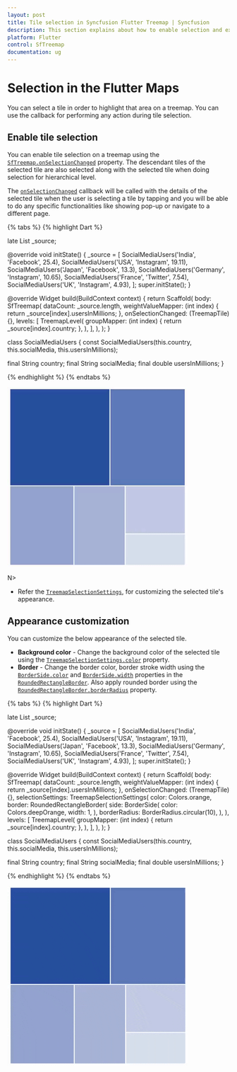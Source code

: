 ```yaml
---
layout: post
title: Tile selection in Syncfusion Flutter Treemap | Syncfusion
description: This section explains about how to enable selection and explains how to perform any action during selection.
platform: Flutter
control: SfTreemap
documentation: ug
---
```


# Selection in the Flutter Maps

You can select a tile in order to highlight that area on a treemap. You can use the callback for performing any action during tile selection.

## Enable tile selection

You can enable tile selection on a treemap using the [`SfTreemap.onSelectionChanged`](https://pub.dev/documentation/syncfusion_flutter_treemap/latest/treemap/SfTreemap/onSelectionChanged.html) property. The descendant tiles of the selected tile are also selected along with the selected tile when doing selection for hierarchical level.

The [`onSelectionChanged`](https://pub.dev/documentation/syncfusion_flutter_treemap/latest/treemap/SfTreemap/onSelectionChanged.html) callback will be called with the details of the selected tile when the user is selecting a tile by tapping and you will be able to do any specific functionalities like showing pop-up or navigate to a different page.

{% tabs %}
{% highlight Dart %}

late List<SocialMediaUsers> _source;

@override
void initState() {
  _source = <SocialMediaUsers>[
      SocialMediaUsers('India', 'Facebook', 25.4),
      SocialMediaUsers('USA', 'Instagram', 19.11),
      SocialMediaUsers('Japan', 'Facebook', 13.3),
      SocialMediaUsers('Germany', 'Instagram', 10.65),
      SocialMediaUsers('France', 'Twitter', 7.54),
      SocialMediaUsers('UK', 'Instagram', 4.93),
   ];
   super.initState();
}

@override
Widget build(BuildContext context) {
  return Scaffold(
     body: SfTreemap(
        dataCount: _source.length,
        weightValueMapper: (int index) {
          return _source[index].usersInMillions;
        },
        onSelectionChanged: (TreemapTile) {},
        levels: [
          TreemapLevel(
            groupMapper: (int index) {
              return _source[index].country;
            },
          ),
        ],
      ),
   );
}

class SocialMediaUsers {
  const SocialMediaUsers(this.country, this.socialMedia, this.usersInMillions);

  final String country;
  final String socialMedia;
  final double usersInMillions;
}

{% endhighlight %}
{% endtabs %}

![Enable tile selection](images/selection/enable-tile-selection.gif)

N>
* Refer the [`TreemapSelectionSettings`](https://pub.dev/documentation/syncfusion_flutter_treemap/latest/treemap/TreemapSelectionSettings-class.html), for customizing the selected tile's appearance.

## Appearance customization

You can customize the below appearance of the selected tile.

* **Background color** - Change the background color of the selected tile using the [`TreemapSelectionSettings.color`](https://pub.dev/documentation/syncfusion_flutter_treemap/latest/treemap/TreemapSelectionSettings/color.html) property.
* **Border** - Change the border color, border stroke width using the [`BorderSide.color`](https://api.flutter.dev/flutter/painting/BorderSide/color.html) and [`BorderSide.width`](https://api.flutter.dev/flutter/painting/BorderSide/width.html) properties in the [`RoundedRectangleBorder`](https://api.flutter.dev/flutter/painting/RoundedRectangleBorder-class.html). Also apply rounded border using the [`RoundedRectangleBorder.borderRadius`](https://api.flutter.dev/flutter/painting/RoundedRectangleBorder/borderRadius.html) property.

{% tabs %}
{% highlight Dart %}

late List<SocialMediaUsers> _source;

@override
void initState() {
   _source = <SocialMediaUsers>[
      SocialMediaUsers('India', 'Facebook', 25.4),
      SocialMediaUsers('USA', 'Instagram', 19.11),
      SocialMediaUsers('Japan', 'Facebook', 13.3),
      SocialMediaUsers('Germany', 'Instagram', 10.65),
      SocialMediaUsers('France', 'Twitter', 7.54),
      SocialMediaUsers('UK', 'Instagram', 4.93),
   ];
   super.initState();
}

@override
Widget build(BuildContext context) {
  return Scaffold(
     body: SfTreemap(
        dataCount: _source.length,
        weightValueMapper: (int index) {
          return _source[index].usersInMillions;
        },
        onSelectionChanged: (TreemapTile) {},
        selectionSettings: TreemapSelectionSettings(
          color: Colors.orange,
          border: RoundedRectangleBorder(
            side: BorderSide(
              color: Colors.deepOrange,
              width: 1,
            ),
            borderRadius: BorderRadius.circular(10),
          ),
        ),
        levels: [
          TreemapLevel(
            groupMapper: (int index) {
              return _source[index].country;
            },
          ),
        ],
      ),
   );
}

class SocialMediaUsers {
  const SocialMediaUsers(this.country, this.socialMedia, this.usersInMillions);

  final String country;
  final String socialMedia;
  final double usersInMillions;
}

{% endhighlight %}
{% endtabs %}

![Selection customization](images/selection/selection-customization.gif)
